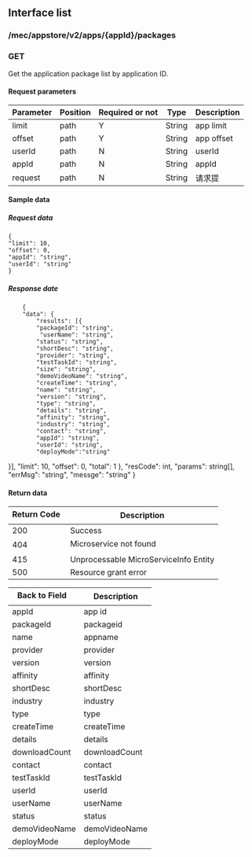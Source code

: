 ## Interface list

### /mec/appstore/v2/apps/{appId}/packages
###  GET
Get the application package list by application ID.
#### Request parameters
|Parameter |Position | Required or not | Type |Description|
|-----|-----|----|------|-----|
|limit | path |Y| String | app limit |
|offset | path |Y| String | app offset |
|userId | path |N| String | userId|
|appId | path |N| String | appId|
|request | path |N| String | 请求提|

#### Sample data
##### Request data
    {
    "limit": 10,
    "offset": 0,
    "appId": "string",
    "userId": "string"
    }
##### Response date
        {
        "data": {
        	"results": [{
    		"packageId": "string",
   			 "userName": "string",
    		"status": "string",
    		"shortDesc": "string",
    		"provider": "string",
    		"testTaskId": "string",
   	 		"size": "string",
    		"demoVideoName": "string",
    		"createTime": "string",
    		"name": "string",
    		"version": "string",
    		"type": "string",
    		"details": "string",
    		"affinity": "string",
    		"industry": "string",
    		"contact": "string",
    		"appId": "string",
    		"userId": "string",
			"deployMode":"string"
  }],
        	"limit": 10,
        	"offset": 0,
        	"total": 1
        },
    	"resCode": int,
    	"params": string[],
    	"errMsg": "string",
    	"messge": "string"
        }

#### Return data
|Return Code  |Description|
|-----|-----|
|200 | Success |
|404 | Microservice not found |
|415 | Unprocessable MicroServiceInfo Entity  |
|500 | Resource grant error |

|Back to Field   |Description|
|-----|-----|
|appId | app id |
|packageId | packageid |
|name | appname|
|provider | provider |
|version | version |
|affinity | affinity |
|shortDesc | shortDesc |
|industry | industry |
|type | type |
|createTime | createTime |
|details | details |
|downloadCount |downloadCount |
|contact | contact |
|testTaskId | testTaskId |
|userId | userId |
|userName | userName |
|status | status |
|demoVideoName | demoVideoName |
|deployMode | deployMode |